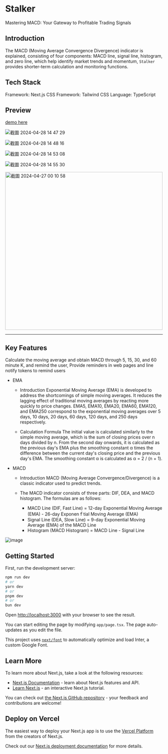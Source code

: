 
# Stalker

Mastering MACD: Your Gateway to Profitable Trading Signals

## Introduction

The MACD (Moving Average Convergence Divergence) indicator is explained, consisting of four components: MACD line, signal line, histogram, and zero line, which help identify market trends and momentum, `Stalker` provides shorter-term calculation and monitoring functions.

## Tech Stack

Framework: Next.js
CSS Framework: Tailwind CSS
Language: TypeScript

## Preview

[demo here](https://stalker.vercel.app/)

![截圖 2024-04-28 14 47 29](https://github.com/milletbard/stalker/assets/25094959/ae743a73-bfbf-4655-a82b-8cbef98d3229)

![截圖 2024-04-28 14 48 16](https://github.com/milletbard/stalker/assets/25094959/1511d066-8b05-4ecf-b5f9-d8b749bece0f)

![截圖 2024-04-28 14 53 08](https://github.com/milletbard/stalker/assets/25094959/2432ed80-b48c-4c14-bfd3-f396b82c83f6)

![截圖 2024-04-28 14 55 30](https://github.com/milletbard/stalker/assets/25094959/70c86044-9367-433e-bfd9-2d7c4b50c7bd)

<img width="503" alt="截圖 2024-04-27 00 10 58" src="https://github.com/milletbard/stalker/assets/25094959/bc1e6674-86cf-45a1-99cb-7f9ffc6732b5">

---

## Key Features

Calculate the moving average and obtain MACD through 5, 15, 30, and 60 minute K, and remind the user, Provide reminders in web pages and line notify tokens to remind users

- EMA
    - Introduction
Exponential Moving Average (EMA) is developed to address the shortcomings of simple moving averages. It reduces the lagging effect of traditional moving averages by reacting more quickly to price changes. EMA5, EMA10, EMA20, EMA60, EMA120, and EMA250 correspond to the exponential moving averages over 5 days, 10 days, 20 days, 60 days, 120 days, and 250 days respectively.

    - Calculation Formula
The initial value is calculated similarly to the simple moving average, which is the sum of closing prices over n days divided by n. From the second day onwards, it is calculated as the previous day's EMA plus the smoothing constant α times the difference between the current day's closing price and the previous day's EMA. The smoothing constant α is calculated as α = 2 / (n + 1).

- MACD
    - Introduction
MACD (Moving Average Convergence/Divergence) is a classic indicator used to predict trends.

    - The MACD indicator consists of three parts: DIF, DEA, and MACD histogram. The formulas are as follows:
        - MACD Line (DIF, Fast Line) = 12-day Exponential Moving Average (EMA) - 26-day Exponenｆtial Moving Average (EMA)
        - Signal Line (DEA, Slow Line) = 9-day Exponential Moving Average (EMA) of the MACD Line
        - Histogram (MACD Histogram) = MACD Line - Signal Line

![image](https://github.com/milletbard/stalker/assets/25094959/202ed584-e0cd-47d7-9c58-f0e6ba83226b)



## Getting Started

First, run the development server:

```bash
npm run dev
# or
yarn dev
# or
pnpm dev
# or
bun dev
```

Open [http://localhost:3000](http://localhost:3000) with your browser to see the result.

You can start editing the page by modifying `app/page.tsx`. The page auto-updates as you edit the file.

This project uses [`next/font`](https://nextjs.org/docs/basic-features/font-optimization) to automatically optimize and load Inter, a custom Google Font.

## Learn More

To learn more about Next.js, take a look at the following resources:

- [Next.js Documentation](https://nextjs.org/docs) - learn about Next.js features and API.
- [Learn Next.js](https://nextjs.org/learn) - an interactive Next.js tutorial.

You can check out [the Next.js GitHub repository](https://github.com/vercel/next.js/) - your feedback and contributions are welcome!

## Deploy on Vercel

The easiest way to deploy your Next.js app is to use the [Vercel Platform](https://vercel.com/new?utm_medium=default-template&filter=next.js&utm_source=create-next-app&utm_campaign=create-next-app-readme) from the creators of Next.js.

Check out our [Next.js deployment documentation](https://nextjs.org/docs/deployment) for more details.
